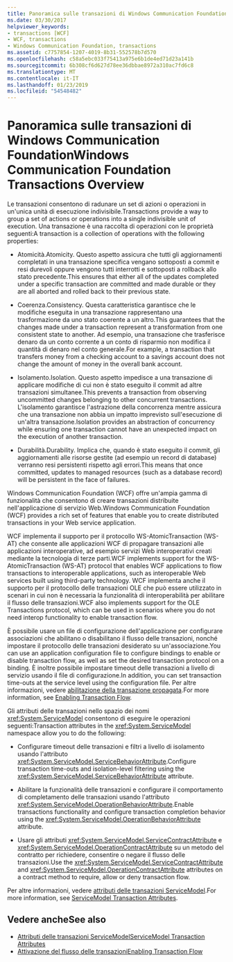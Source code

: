 ```yaml
---
title: Panoramica sulle transazioni di Windows Communication Foundation
ms.date: 03/30/2017
helpviewer_keywords:
- transactions [WCF]
- WCF, transactions
- Windows Communication Foundation, transactions
ms.assetid: c7757854-1207-4019-8b31-552578b7d570
ms.openlocfilehash: c58a5ebc033f75413a975e6b1de4ed71d23a141b
ms.sourcegitcommit: 6b308cf6d627d78ee36dbbae8972a310ac7fd6c8
ms.translationtype: MT
ms.contentlocale: it-IT
ms.lasthandoff: 01/23/2019
ms.locfileid: "54548482"
---
```

# <a name="windows-communication-foundation-transactions-overview"></a><span data-ttu-id="74d52-102">Panoramica sulle transazioni di Windows Communication Foundation</span><span class="sxs-lookup"><span data-stu-id="74d52-102">Windows Communication Foundation Transactions Overview</span></span>
<span data-ttu-id="74d52-103">Le transazioni consentono di radunare un set di azioni o operazioni in un'unica unità di esecuzione indivisibile.</span><span class="sxs-lookup"><span data-stu-id="74d52-103">Transactions provide a way to group a set of actions or operations into a single indivisible unit of execution.</span></span> <span data-ttu-id="74d52-104">Una transazione è una raccolta di operazioni con le proprietà seguenti:</span><span class="sxs-lookup"><span data-stu-id="74d52-104">A transaction is a collection of operations with the following properties:</span></span>  
  
-   <span data-ttu-id="74d52-105">Atomicità.</span><span class="sxs-lookup"><span data-stu-id="74d52-105">Atomicity.</span></span> <span data-ttu-id="74d52-106">Questo aspetto assicura che tutti gli aggiornamenti completati in una transazione specifica vengano sottoposti a commit e resi durevoli oppure vengono tutti interrotti e sottoposti a rollback allo stato precedente.</span><span class="sxs-lookup"><span data-stu-id="74d52-106">This ensures that either all of the updates completed under a specific transaction are committed and made durable or they are all aborted and rolled back to their previous state.</span></span>  
  
-   <span data-ttu-id="74d52-107">Coerenza.</span><span class="sxs-lookup"><span data-stu-id="74d52-107">Consistency.</span></span> <span data-ttu-id="74d52-108">Questa caratteristica garantisce che le modifiche eseguita in una transazione rappresentano una trasformazione da uno stato coerente a un altro.</span><span class="sxs-lookup"><span data-stu-id="74d52-108">This guarantees that the changes made under a transaction represent a transformation from one consistent state to another.</span></span> <span data-ttu-id="74d52-109">Ad esempio, una transazione che trasferisce denaro da un conto corrente a un conto di risparmio non modifica il quantità di denaro nel conto generale.</span><span class="sxs-lookup"><span data-stu-id="74d52-109">For example, a transaction that transfers money from a checking account to a savings account does not change the amount of money in the overall bank account.</span></span>  
  
-   <span data-ttu-id="74d52-110">Isolamento.</span><span class="sxs-lookup"><span data-stu-id="74d52-110">Isolation.</span></span> <span data-ttu-id="74d52-111">Questo aspetto impedisce a una transazione di applicare modifiche di cui non è stato eseguito il commit ad altre transazioni simultanee.</span><span class="sxs-lookup"><span data-stu-id="74d52-111">This prevents a transaction from observing uncommitted changes belonging to other concurrent transactions.</span></span> <span data-ttu-id="74d52-112">L'isolamento garantisce l'astrazione della concorrenza mentre assicura che una transazione non abbia un impatto imprevisto sull'esecuzione di un'altra transazione.</span><span class="sxs-lookup"><span data-stu-id="74d52-112">Isolation provides an abstraction of concurrency while ensuring one transaction cannot have an unexpected impact on the execution of another transaction.</span></span>  
  
-   <span data-ttu-id="74d52-113">Durabilità.</span><span class="sxs-lookup"><span data-stu-id="74d52-113">Durability.</span></span> <span data-ttu-id="74d52-114">Implica che, quando è stato eseguito il commit, gli aggiornamenti alle risorse gestite (ad esempio un record di database) verranno resi persistenti rispetto agli errori.</span><span class="sxs-lookup"><span data-stu-id="74d52-114">This means that once committed, updates to managed resources (such as a database record) will be persistent in the face of failures.</span></span>  
  
 <span data-ttu-id="74d52-115">Windows Communication Foundation (WCF) offre un'ampia gamma di funzionalità che consentono di creare transazioni distribuite nell'applicazione di servizio Web.</span><span class="sxs-lookup"><span data-stu-id="74d52-115">Windows Communication Foundation (WCF) provides a rich set of features that enable you to create distributed transactions in your Web service application.</span></span>  
  
 <span data-ttu-id="74d52-116">WCF implementa il supporto per il protocollo WS-AtomicTransaction (WS-AT) che consente alle applicazioni WCF di propagare transazioni alle applicazioni interoperative, ad esempio servizi Web interoperativi creati mediante la tecnologia di terze parti.</span><span class="sxs-lookup"><span data-stu-id="74d52-116">WCF implements support for the WS-AtomicTransaction (WS-AT) protocol that enables WCF applications to flow transactions to interoperable applications, such as interoperable Web services built using third-party technology.</span></span> <span data-ttu-id="74d52-117">WCF implementa anche il supporto per il protocollo delle transazioni OLE che può essere utilizzato in scenari in cui non è necessaria la funzionalità di interoperabilità per abilitare il flusso delle transazioni.</span><span class="sxs-lookup"><span data-stu-id="74d52-117">WCF also implements support for the OLE Transactions protocol, which can be used in scenarios where you do not need interop functionality to enable transaction flow.</span></span>  
  
 <span data-ttu-id="74d52-118">È possibile usare un file di configurazione dell'applicazione per configurare associazioni che abilitano o disabilitano il flusso delle transazioni, nonché impostare il protocollo delle transazioni desiderato su un'associazione.</span><span class="sxs-lookup"><span data-stu-id="74d52-118">You can use an application configuration file to configure bindings to enable or disable transaction flow, as well as set the desired transaction protocol on a binding.</span></span> <span data-ttu-id="74d52-119">È inoltre possibile impostare timeout delle transazioni a livello di servizio usando il file di configurazione.</span><span class="sxs-lookup"><span data-stu-id="74d52-119">In addition, you can set transaction time-outs at the service level using the configuration file.</span></span> <span data-ttu-id="74d52-120">Per altre informazioni, vedere [abilitazione della transazione propagata](../../../../docs/framework/wcf/feature-details/enabling-transaction-flow.md).</span><span class="sxs-lookup"><span data-stu-id="74d52-120">For more information, see [Enabling Transaction Flow](../../../../docs/framework/wcf/feature-details/enabling-transaction-flow.md).</span></span>  
  
 <span data-ttu-id="74d52-121">Gli attributi delle transazioni nello spazio dei nomi <xref:System.ServiceModel> consentono di eseguire le operazioni seguenti:</span><span class="sxs-lookup"><span data-stu-id="74d52-121">Transaction attributes in the <xref:System.ServiceModel> namespace allow you to do the following:</span></span>  
  
-   <span data-ttu-id="74d52-122">Configurare timeout delle transazioni e filtri a livello di isolamento usando l'attributo <xref:System.ServiceModel.ServiceBehaviorAttribute>.</span><span class="sxs-lookup"><span data-stu-id="74d52-122">Configure transaction time-outs and isolation-level filtering using the <xref:System.ServiceModel.ServiceBehaviorAttribute> attribute.</span></span>  
  
-   <span data-ttu-id="74d52-123">Abilitare la funzionalità delle transazioni e configurare il comportamento di completamento delle transazioni usando l'attributo <xref:System.ServiceModel.OperationBehaviorAttribute>.</span><span class="sxs-lookup"><span data-stu-id="74d52-123">Enable transactions functionality and configure transaction completion behavior using the <xref:System.ServiceModel.OperationBehaviorAttribute> attribute.</span></span>  
  
-   <span data-ttu-id="74d52-124">Usare gli attributi <xref:System.ServiceModel.ServiceContractAttribute> e <xref:System.ServiceModel.OperationContractAttribute> su un metodo del contratto per richiedere, consentire o negare il flusso delle transazioni.</span><span class="sxs-lookup"><span data-stu-id="74d52-124">Use the <xref:System.ServiceModel.ServiceContractAttribute> and <xref:System.ServiceModel.OperationContractAttribute> attributes on a contract method to require, allow or deny transaction flow.</span></span>  
  
 <span data-ttu-id="74d52-125">Per altre informazioni, vedere [attributi delle transazioni ServiceModel](../../../../docs/framework/wcf/feature-details/servicemodel-transaction-attributes.md).</span><span class="sxs-lookup"><span data-stu-id="74d52-125">For more information, see [ServiceModel Transaction Attributes](../../../../docs/framework/wcf/feature-details/servicemodel-transaction-attributes.md).</span></span>  
  
## <a name="see-also"></a><span data-ttu-id="74d52-126">Vedere anche</span><span class="sxs-lookup"><span data-stu-id="74d52-126">See also</span></span>
- [<span data-ttu-id="74d52-127">Attributi delle transazioni ServiceModel</span><span class="sxs-lookup"><span data-stu-id="74d52-127">ServiceModel Transaction Attributes</span></span>](../../../../docs/framework/wcf/feature-details/servicemodel-transaction-attributes.md)
- [<span data-ttu-id="74d52-128">Attivazione del flusso delle transazioni</span><span class="sxs-lookup"><span data-stu-id="74d52-128">Enabling Transaction Flow</span></span>](../../../../docs/framework/wcf/feature-details/enabling-transaction-flow.md)
